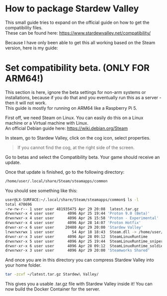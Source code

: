 # How to package Stardew Valley

This small guide tries to expand on the official guide on how to get the compatibility files.<br>
These can be found here: https://www.stardewvalley.net/compatibility/

Because I have only been able to get this all working based on the Steam version, here is my guide:

# Set compatibility beta. (ONLY FOR ARM64!)

This section is here, ignore the beta settings for non-arm systems or installations, because if you do that and you eventually run this as a server - then it will not work.<br>
This guide is mostly for running on ARM64 like a Raspberry Pi 5.

First off, we need Steam on Linux. You can easily do this on a Linux machine or a Virtual machine with Linux.<br>
An official Debian guide here: https://wiki.debian.org/Steam

In steam, go to Stardew Valley, click on the cog icon, select properties.<br>

> If you cannot find the cog, at the right side of the screen.

Go to betas and select the Compatibility beta. Your game should receive an update.

Once that update is finished, go to the following directory:
```sh
/home/user/.local/share/Steam/steamapps/common
```

You should see something like this:

```sh
user@LX-SURFACE:~/.local/share/Steam/steamapps/common$ ls -l
total 470696
-rw-rw-r-- 1 user user 481935475 Apr 29 20:08  latest.tar.gz
drwxrwxr-x 4 user user      4096 Apr 25 19:44 'Proton 9.0 (Beta)'
drwxrwxr-x 4 user user      4096 Apr 26 15:58 'Proton - Experimental'
drwxrwxr-x 4 user user      4096 Apr 28 14:07 'Proton Hotfix'
drwxr-xr-x 6 user user     20480 Apr 29 20:00 'Stardew Valley'
lrwxrwxrwx 1 user user        54 Apr 18 18:43  Steam.dll -> /home/user/.local/share/Steam/legacycompat/Steam.dll
drwxr-xr-x 3 user user      4096 Apr 28 09:12  SteamLinuxRuntime
drwxrwxr-x 5 user user      4096 Apr 25 19:44  SteamLinuxRuntime_sniper
drwxr-xr-x 6 user user      4096 Apr 28 09:12  SteamLinuxRuntime_soldier
drwxrwxr-x 3 user user      4096 Apr 29 20:00 'Steamworks Shared'
```

And once you are in this directory you can compress Stardew Valley into your home folder.

```sh
tar -zcvf ~/latest.tar.gz Stardew\ Valley/
```

This gives you a usable .tar.gz file with Stardew Valley inside it! You can now build the Docker Container for the server.